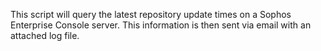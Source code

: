 This script will query the latest repository update times on a Sophos Enterprise Console server. This information is then sent via email with an attached log file.
